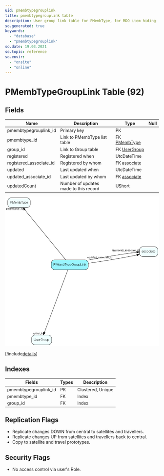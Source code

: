 ```yaml
---
uid: pmembtypegrouplink
title: pmembtypegrouplink table
description: User group link table for PMembType, for MDO item hiding
so.generated: true
keywords:
  - "database"
  - "pmembtypegrouplink"
so.date: 19.03.2021
so.topic: reference
so.envir:
  - "onsite"
  - "online"
---
```


# PMembTypeGroupLink Table (92)

## Fields

| Name | Description | Type | Null |
|------|-------------|------|:----:|
|pmembtypegrouplink\_id|Primary key|PK| |
|pmembtype\_id|Link to PMembType list table|FK [PMembType](PMembType.md)| |
|group\_id|Link to Group table|FK [UserGroup](UserGroup.md)| |
|registered|Registered when|UtcDateTime| |
|registered\_associate\_id|Registered by whom|FK [associate](associate.md)| |
|updated|Last updated when|UtcDateTime| |
|updated\_associate\_id|Last updated by whom|FK [associate](associate.md)| |
|updatedCount|Number of updates made to this record|UShort| |


![PMembTypeGroupLink table relationship diagram](media\PMembTypeGroupLink.png)

[!include[details](./includes/PMembTypeGroupLink.md)]

## Indexes

| Fields | Types | Description |
|--------|-------|-------------|
|pmembtypegrouplink\_id |PK |Clustered, Unique |
|pmembtype\_id |FK |Index |
|group\_id |FK |Index |

## Replication Flags

* Replicate changes DOWN from central to satellites and travellers.
* Replicate changes UP from satellites and travellers back to central.
* Copy to satellite and travel prototypes.

## Security Flags

* No access control via user's Role.

